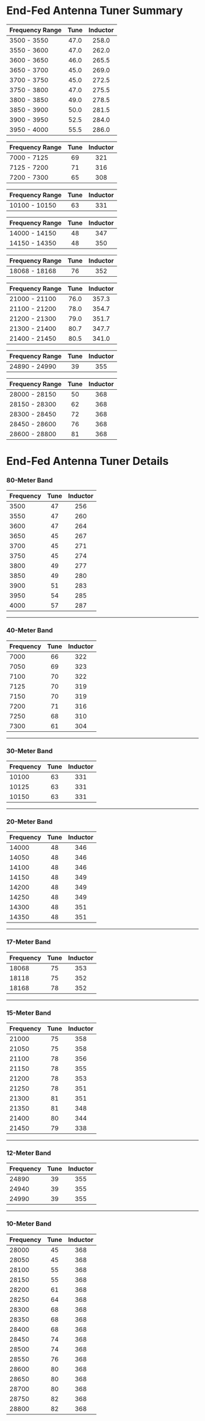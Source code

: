 # End-Fed Antenna Tuner Summary

Frequency Range | Tune | Inductor
--- |:---:|:---:
3500 - 3550 | 47.0 | 258.0
3550 - 3600 | 47.0 | 262.0
3600 - 3650 | 46.0 | 265.5
3650 - 3700 | 45.0 | 269.0
3700 - 3750 | 45.0 | 272.5
3750 - 3800 | 47.0 | 275.5
3800 - 3850 | 49.0 | 278.5
3850 - 3900 | 50.0 | 281.5
3900 - 3950 | 52.5 | 284.0
3950 - 4000 | 55.5 | 286.0

Frequency Range | Tune | Inductor
--- |:---:|:---:
7000 - 7125 | 69 | 321
7125 - 7200 | 71 | 316
7200 - 7300 | 65 | 308

Frequency Range | Tune | Inductor
--- |:---:|:---:
10100 - 10150 | 63 | 331

Frequency Range | Tune | Inductor
--- |:---:|:---:
14000 - 14150 | 48 | 347
14150 - 14350 | 48 | 350

Frequency Range | Tune | Inductor
--- |:---:|:---:
18068 - 18168 | 76 | 352

Frequency Range | Tune | Inductor
--- |:---:|:---:
21000 - 21100 | 76.0 | 357.3
21100 - 21200 | 78.0 | 354.7
21200 - 21300 | 79.0 | 351.7
21300 - 21400 | 80.7 | 347.7
21400 - 21450 | 80.5 | 341.0

Frequency Range | Tune | Inductor
--- |:---:|:---:
24890 - 24990 | 39 | 355

Frequency Range | Tune | Inductor
--- |:---:|:---:
28000 - 28150 | 50 | 368
28150 - 28300 | 62 | 368
28300 - 28450 | 72 | 368
28450 - 28600 | 76 | 368
28600 - 28800 | 81 | 368

# End-Fed Antenna Tuner Details

### 80-Meter Band
Frequency | Tune | Inductor
--- |:---:|:---:
3500 | 47 | 256
3550 | 47 | 260
3600 | 47 | 264
3650 | 45 | 267
3700 | 45 | 271
3750 | 45 | 274
3800 | 49 | 277
3850 | 49 | 280
3900 | 51 | 283
3950 | 54 | 285
4000 | 57 | 287

***

### 40-Meter Band
Frequency | Tune | Inductor
--- |:---:|:---:
7000 | 66 | 322
7050 | 69 | 323
7100 | 70 | 322
7125 | 70 | 319
7150 | 70 | 319
7200 | 71 | 316
7250 | 68 | 310
7300 | 61 | 304

***

### 30-Meter Band
Frequency | Tune | Inductor
--- |:---:|:---:
10100 | 63 | 331
10125 | 63 | 331
10150 | 63 | 331

***

### 20-Meter Band
Frequency | Tune | Inductor
--- |:---:|:---:
14000 | 48 | 346
14050 | 48 | 346
14100 | 48 | 346
14150 | 48 | 349
14200 | 48 | 349
14250 | 48 | 349
14300 | 48 | 351
14350 | 48 | 351

***

### 17-Meter Band
Frequency | Tune | Inductor
--- |:---:|:---:
18068 | 75 | 353
18118 | 75 | 352
18168 | 78 | 352

***

### 15-Meter Band
Frequency | Tune | Inductor
--- |:---:|:---:
21000 | 75 | 358
21050 | 75 | 358
21100 | 78 | 356
21150 | 78 | 355
21200 | 78 | 353
21250 | 78 | 351
21300 | 81 | 351
21350 | 81 | 348
21400 | 80 | 344
21450 | 79 | 338

***

### 12-Meter Band
Frequency | Tune | Inductor
--- |:---:|:---:
24890 | 39 | 355
24940 | 39 | 355
24990 | 39 | 355

***

### 10-Meter Band
Frequency | Tune | Inductor
--- |:---:|:---:
28000 | 45 | 368
28050 | 45 | 368
28100 | 55 | 368
28150 | 55 | 368
28200 | 61 | 368
28250 | 64 | 368
28300 | 68 | 368
28350 | 68 | 368
28400 | 68 | 368
28450 | 74 | 368
28500 | 74 | 368
28550 | 76 | 368
28600 | 80 | 368
28650 | 80 | 368
28700 | 80 | 368
28750 | 82 | 368
28800 | 82 | 368

